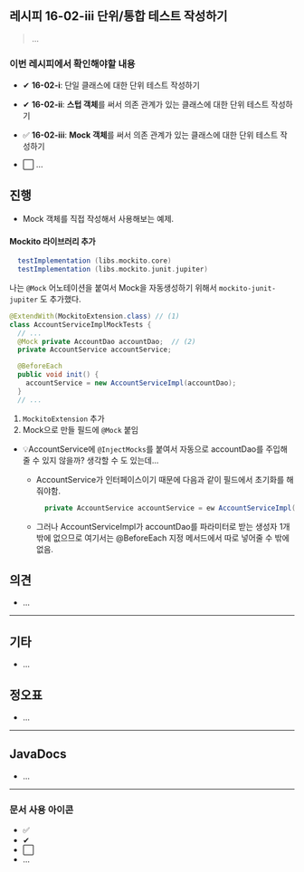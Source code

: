## 레시피 16-02-iii 단위/통합 테스트 작성하기

> ...

### 이번 레시피에서 확인해야할  내용

* ✔ **16-02-i**: 단일 클래스에 대한 단위 테스트 작성하기

* ✔ **16-02-ii**: **스텁 객체**를 써서 의존 관계가 있는 클래스에 대한 단위 테스트 작성하기

* ✅ **16-02-iii**: **Mock 객체**를 써서 의존 관계가 있는 클래스에 대한 단위 테스트 작성하기

* ⬜ ...

  



## 진행

* Mock 객체를 직접 작성해서 사용해보는 예제.



#### Mockito 라이브러리 추가

```groovy
  testImplementation (libs.mockito.core)
  testImplementation (libs.mockito.junit.jupiter)
```

나는 `@Mock` 어노테이션을 붙여서 Mock을 자동생성하기 위해서 `mockito-junit-jupiter` 도 추가했다.

```java
@ExtendWith(MockitoExtension.class) // (1)
class AccountServiceImplMockTests {
  // ...
  @Mock private AccountDao accountDao;  // (2)
  private AccountService accountService;

  @BeforeEach
  public void init() {
    accountService = new AccountServiceImpl(accountDao);
  }
  // ...
```

1. `MockitoExtension` 추가
2. Mock으로 만들 필드에 `@Mock` 붙임

* 💡AccountService에 `@InjectMocks`를 붙여서 자동으로 accountDao를 주입해줄 수 있지 않을까? 생각할 수 도 있는데...

  * AccountService가 인터페이스이기 때문에 다음과 같이 필드에서 초기화를 해줘야함.

    ```java
      private AccountService accountService = ew AccountServiceImpl();
    ```

  * 그러나 AccountServiceImpl가 accountDao를 파라미터로 받는 생성자 1개 밖에 없으므로 여기서는 @BeforeEach 지정 메서드에서 따로 넣어줄 수 밖에 없음.





## 의견

* ...




---

## 기타

* ...





## 정오표

* ...
  


---

## JavaDocs

* ...



---

### 문서 사용 아이콘

* ✅
* ✔
* ⬜
* ...

